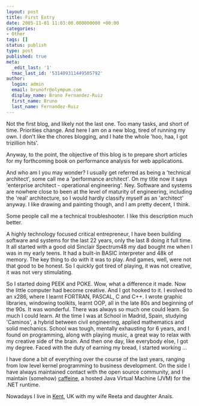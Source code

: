 ```yaml
---
layout: post
title: First Entry
date: 2005-11-01 11:03:00.000000000 +00:00
categories:
- Other
tags: []
status: publish
type: post
published: true
meta:
  _edit_last: '1'
  tmac_last_id: '531409311449505792'
author:
  login: admin
  email: brunofr@olympum.com
  display_name: Bruno Fernandez-Ruiz
  first_name: Bruno
  last_name: Fernandez-Ruiz
---
```


Not the first blog, and likely not the last one. Too many tasks, and short of time. Priorities change. And here I am on a new blog, tired of running my own. I don't like the chores blogging, and I hate the whole 'hoo, haa, I got trizillion hits'.

<p>Anyway, to the point, the objective of this blog is to prepare short articles for my forthcoming book on performance analysis for web applications.</p>
<p>And who am I you may wonder? I usually get referred as being a 'technical architect', some call me a 'performance architect'. On my title now it says 'enterprise architect - operational engineering'. Ney. Software and systems are nowhere close to been at the level of maturity of engineering, including the 'real' architecture, so I would hardly classify myself as an 'architect' anyway. I like drawing and painting though, and I am pretty decent, I think.</p>
<p>Some people call me a technical troubleshooter. I like this description much better.</p>
<p>A highly technology focused critical entrepreneur, I have been building software and systems for the last 22 years, only the last 8 doing it full time. It all started with a good old Sinclair Spectrum48 my dad bought me when I was in my early teens. It had a built-in BASIC interpreter and 48k of memory. The key thing to do with it was to play. And games, well, were not that good to be honest. So I quickly got tired of playing, it was not creative, it was not very stimulating.</p>
<p>So I started doing PEEK and POKE. Wow, what a difference it made. Now the little computer had become creative. And I got hooked to it. I evolved to an x286, where I learnt FORTRAN, PASCAL, C and C++. I wrote graphic libraries, windowing toolkits, learnt OOP, all in the late 80s and beginning of the 90s. It was wonderful. There was always so much one could learn. So much I could learn. At the time I was at School in Madrid, Spain, studying 'Caminos', a hybrid between civil engineering, applied mathematics and solid mechanics. School was tough, mentally exhausting for 6 years, and I found on programming, along with playing music, a great way to relax with my creative side of the brain. And then one day, like everybody else, I got my degree. Faced with the duty of earning my bread, I started working ...</p>
<p>I have done a bit of everything over the course of the last years, ranging from low level kernel programming to business development. On the side I have always maintained contact with the open source community, and I maintain (somehow) <a href="http://caffeine.berlios.de/">caffeine</a>, a hosted Java Virtual Machine (JVM) for the .NET runtime.</p>
<p>Nowadays I live in <a href="http://www.kent.gov.uk/">Kent</a>, UK with my wife Reeta and daughter Ana<span style="font-size: 10pt">ï</span>s.</p>
